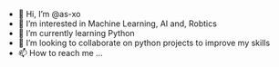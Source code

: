 - 👋 Hi, I’m @as-xo
- 👀 I’m interested in Machine Learning, AI and, Robtics
- 🌱 I’m currently learning Python
- 💞️ I’m looking to collaborate on python projects to improve my skills
- 📫 How to reach me ...

<!---
as-xo/as-xo is a ✨ special ✨ repository because its `README.md` (this file) appears on your GitHub profile.
You can click the Preview link to take a look at your changes.
--->

